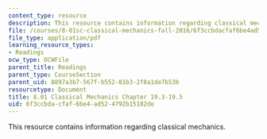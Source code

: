 ```yaml
---
content_type: resource
description: This resource contains information regarding classical mechanics.
file: /courses/8-01sc-classical-mechanics-fall-2016/6f3ccbdacfaf6be4ad524792b15182de_MIT8_01F16_chapter19.3_19.5.pdf
file_type: application/pdf
learning_resource_types:
- Readings
ocw_type: OCWFile
parent_title: Readings
parent_type: CourseSection
parent_uid: 8897a3b7-567f-b552-81b3-2f8a1de7b53b
resourcetype: Document
title: 8.01 Classical Mechanics Chapter 19.3-19.5
uid: 6f3ccbda-cfaf-6be4-ad52-4792b15182de
---
```

This resource contains information regarding classical mechanics.